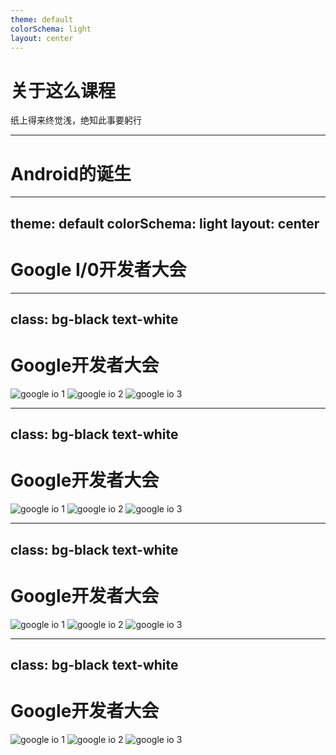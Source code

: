 ```yaml
---
theme: default
colorSchema: light
layout: center
---
```


# 关于这么课程

纸上得来终觉浅，绝知此事要躬行

---

# Android的诞生

---
theme: default
colorSchema: light
layout: center
---

# Google I/0开发者大会

---
class: bg-black text-white
---

<h1 class="text-center pb-5">Google开发者大会</h1>

<div class="flex justify-between items-center w-full gap-5">
  <img class="w-1/3"src="/public/google-io-2025/1.jpg" alt="google io 1">
  <img class="w-1/3"src="/public/google-io-2025/2.jpg" alt="google io 2">
  <img class="w-1/3"src="/public/google-io-2025/3.jpg" alt="google io 3">
</div>

---
class: bg-black text-white
---

<h1 class="text-center pb-5">Google开发者大会</h1>

<div class="flex justify-between items-center w-full gap-5">
  <img class="w-1/3"src="/public/google-io-2025/4.jpg" alt="google io 1">
  <img class="w-1/3"src="/public/google-io-2025/5.jpg" alt="google io 2">
  <img class="w-1/3"src="/public/google-io-2025/6.jpg" alt="google io 3">
</div>

---
class: bg-black text-white
---

<h1 class="text-center pb-5">Google开发者大会</h1>

<div class="flex justify-between items-center w-full gap-5">
  <img class="w-1/3"src="/public/google-io-2025/7.jpg" alt="google io 1">
  <img class="w-1/3"src="/public/google-io-2025/8.jpg" alt="google io 2">
  <img class="w-1/3"src="/public/google-io-2025/9.jpg" alt="google io 3">
</div>

---
class: bg-black text-white
---

<h1 class="text-center pb-5">Google开发者大会</h1>

<div class="flex justify-between items-center w-full gap-5">
  <img class="w-1/3"src="/public/google-io-2025/10.jpg" alt="google io 1">
  <img class="w-1/3"src="/public/google-io-2025/11.jpg" alt="google io 2">
  <img class="w-1/3"src="/public/google-io-2025/12.jpg" alt="google io 3">
</div>
